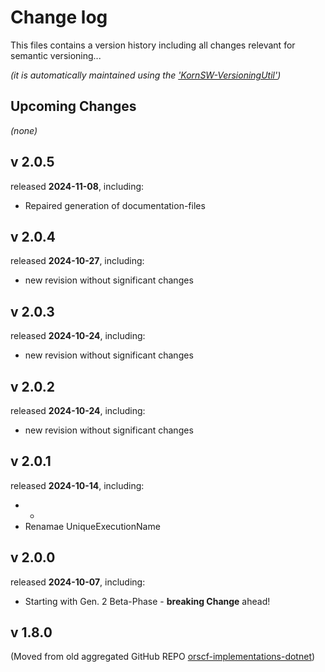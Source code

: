 # Change log

This files contains a version history including all changes relevant for semantic versioning...

*(it is automatically maintained using the ['KornSW-VersioningUtil'](https://github.com/KornSW/VersioningUtil))*



## Upcoming Changes

*(none)*



## v 2.0.5
released **2024-11-08**, including:
 - Repaired generation of documentation-files



## v 2.0.4
released **2024-10-27**, including:
 - new revision without significant changes



## v 2.0.3
released **2024-10-24**, including:
 - new revision without significant changes



## v 2.0.2
released **2024-10-24**, including:
 - new revision without significant changes



## v 2.0.1
released **2024-10-14**, including:
 - *
 - Renamae UniqueExecutionName



## v 2.0.0
released **2024-10-07**, including:
 - Starting with Gen. 2 Beta-Phase - **breaking Change** ahead!



## v 1.8.0

(Moved from old aggregated GitHub REPO [orscf-implementations-dotnet](https://github.com/orscf/orscf-implementations-dotnet))
